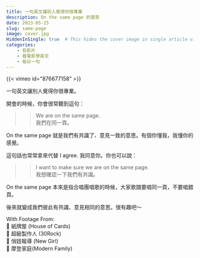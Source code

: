 ```yaml
---
title: 一句英文讓別人覺得你很專業
description: On the same page 的意思
date: 2023-05-25
slug: same-page
image: cover.jpg
HiddenInSingle: true  # This hides the cover image in single article view
categories:
    - 有影片
    - 看電影學英文
    - 每日一句
---
```


{{< vimeo id="876677158" >}}


一句英文讓別人覺得你很專業。

開會的時候，你會很常聽到這句：

>> We are on the same page.  
>> 我們在同一頁。

On the same page 就是我們有共識了、意見一致的意思。有個你懂我，我懂你的感覺。 

這句話也常常拿來代替 I agree. 我同意你。你也可以說：  

>> I want to make sure we are on the same page.  
>> 我想確認一下我們有共識。


On the same page 本來是指合唱團唱歌的時候，大家歌譜要唱同一頁，不要唱錯頁。 

後來就變成我們彼此有共識、意見相同的意思。很有趣吧～


With Footage From:  
🎥 紙牌屋 (House of Cards)  
🎥 超級製作人 (30Rock)  
🎥 俏妞報導 (New Girl)  
🎥 摩登家庭(Modern Family) 



